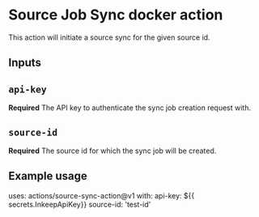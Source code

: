 # Source Job Sync docker action

This action will initiate a source sync for the given source id.

## Inputs

## `api-key`

**Required** The API key to authenticate the sync job creation request with.

## `source-id`
**Required** The source id for which the sync job will be created.

## Example usage

uses: actions/source-sync-action@v1
with:
  api-key: ${{ secrets.InkeepApiKey}}
  source-id: 'test-id'
  
